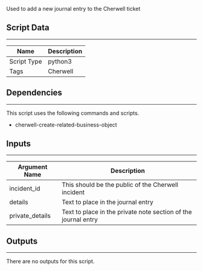 Used to add a new journal entry to the Cherwell ticket

## Script Data
---

| **Name** | **Description** |
| --- | --- |
| Script Type | python3 |
| Tags | Cherwell |

## Dependencies
---
This script uses the following commands and scripts.
* cherwell-create-related-business-object

## Inputs
---

| **Argument Name** | **Description** |
| --- | --- |
| incident_id | This should be the public of the Cherwell incident |
| details | Text to place in the journal entry |
| private_details | Text to place in the private note section of the journal entry |

## Outputs
---
There are no outputs for this script.
